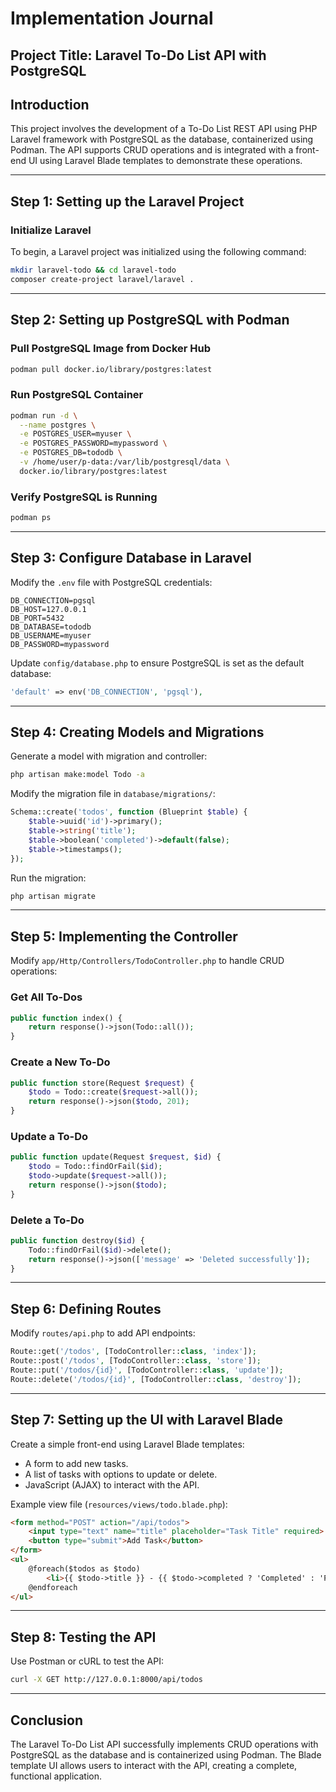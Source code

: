 # Implementation Journal

## **Project Title:** Laravel To-Do List API with PostgreSQL

## **Introduction**
This project involves the development of a To-Do List REST API using PHP Laravel framework with PostgreSQL as the database, containerized using Podman. The API supports CRUD operations and is integrated with a front-end UI using Laravel Blade templates to demonstrate these operations.

---
## **Step 1: Setting up the Laravel Project**

### **Initialize Laravel**
To begin, a Laravel project was initialized using the following command:
```sh
mkdir laravel-todo && cd laravel-todo
composer create-project laravel/laravel .
```

---
## **Step 2: Setting up PostgreSQL with Podman**

### **Pull PostgreSQL Image from Docker Hub**
```sh
podman pull docker.io/library/postgres:latest
```

### **Run PostgreSQL Container**
```sh
podman run -d \
  --name postgres \
  -e POSTGRES_USER=myuser \
  -e POSTGRES_PASSWORD=mypassword \
  -e POSTGRES_DB=tododb \
  -v /home/user/p-data:/var/lib/postgresql/data \
  docker.io/library/postgres:latest
```

### **Verify PostgreSQL is Running**
```sh
podman ps
```

---
## **Step 3: Configure Database in Laravel**

Modify the `.env` file with PostgreSQL credentials:
```env
DB_CONNECTION=pgsql
DB_HOST=127.0.0.1
DB_PORT=5432
DB_DATABASE=tododb
DB_USERNAME=myuser
DB_PASSWORD=mypassword
```

Update `config/database.php` to ensure PostgreSQL is set as the default database:
```php
'default' => env('DB_CONNECTION', 'pgsql'),
```

---
## **Step 4: Creating Models and Migrations**

Generate a model with migration and controller:
```sh
php artisan make:model Todo -a
```

Modify the migration file in `database/migrations/`:
```php
Schema::create('todos', function (Blueprint $table) {
    $table->uuid('id')->primary();
    $table->string('title');
    $table->boolean('completed')->default(false);
    $table->timestamps();
});
```

Run the migration:
```sh
php artisan migrate
```

---
## **Step 5: Implementing the Controller**

Modify `app/Http/Controllers/TodoController.php` to handle CRUD operations:

### **Get All To-Dos**
```php
public function index() {
    return response()->json(Todo::all());
}
```

### **Create a New To-Do**
```php
public function store(Request $request) {
    $todo = Todo::create($request->all());
    return response()->json($todo, 201);
}
```

### **Update a To-Do**
```php
public function update(Request $request, $id) {
    $todo = Todo::findOrFail($id);
    $todo->update($request->all());
    return response()->json($todo);
}
```

### **Delete a To-Do**
```php
public function destroy($id) {
    Todo::findOrFail($id)->delete();
    return response()->json(['message' => 'Deleted successfully']);
}
```

---
## **Step 6: Defining Routes**
Modify `routes/api.php` to add API endpoints:
```php
Route::get('/todos', [TodoController::class, 'index']);
Route::post('/todos', [TodoController::class, 'store']);
Route::put('/todos/{id}', [TodoController::class, 'update']);
Route::delete('/todos/{id}', [TodoController::class, 'destroy']);
```

---
## **Step 7: Setting up the UI with Laravel Blade**

Create a simple front-end using Laravel Blade templates:

- A form to add new tasks.
- A list of tasks with options to update or delete.
- JavaScript (AJAX) to interact with the API.

Example view file (`resources/views/todo.blade.php`):
```html
<form method="POST" action="/api/todos">
    <input type="text" name="title" placeholder="Task Title" required>
    <button type="submit">Add Task</button>
</form>
<ul>
    @foreach($todos as $todo)
        <li>{{ $todo->title }} - {{ $todo->completed ? 'Completed' : 'Pending' }}</li>
    @endforeach
</ul>
```

---
## **Step 8: Testing the API**

Use Postman or cURL to test the API:
```sh
curl -X GET http://127.0.0.1:8000/api/todos
```

---
## **Conclusion**
The Laravel To-Do List API successfully implements CRUD operations with PostgreSQL as the database and is containerized using Podman. The Blade template UI allows users to interact with the API, creating a complete, functional application.


